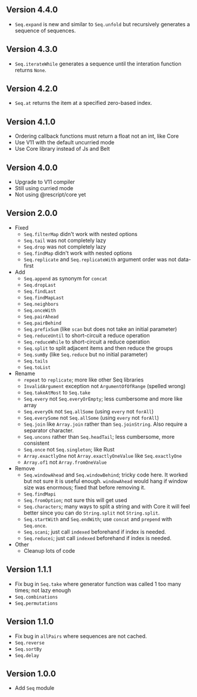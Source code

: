 ## Version 4.4.0

- `Seq.expand` is new and similar to `Seq.unfold` but recursively generates a sequence of sequences.

## Version 4.3.0

- `Seq.iterateWhile` generates a sequence until the interation function returns `None`.

## Version 4.2.0

- `Seq.at` returns the item at a specified zero-based index.

## Version 4.1.0

- Ordering callback functions must return a float not an int, like Core
- Use V11 with the default uncurried mode
- Use Core library instead of Js and Belt

## Version 4.0.0

- Upgrade to V11 compiler
- Still using curried mode
- Not using @rescript/core yet

## Version 2.0.0

- Fixed
  - `Seq.filterMap` didn't work with nested options
  - `Seq.tail` was not completely lazy
  - `Seq.drop` was not completely lazy
  - `Seq.findMap` didn't work with nested options
  - `Seq.replicate` and `Seq.replicateWith` argument order was not data-first
- Add
  - `Seq.append` as synonym for `concat`
  - `Seq.dropLast`
  - `Seq.findLast`
  - `Seq.findMapLast`
  - `Seq.neighbors`
  - `Seq.onceWith`
  - `Seq.pairAhead`
  - `Seq.pairBehind`
  - `Seq.prefixSum` (like `scan` but does not take an initial parameter)
  - `Seq.reduceUntil` to short-circuit a reduce operation
  - `Seq.reduceWhile` to short-circuit a reduce operation
  - `Seq.split` to split adjacent items and then reduce the groups
  - `Seq.sumBy` (like `Seq.reduce` but no initial parameter)
  - `Seq.tails`
  - `Seq.toList`
- Rename
  - `repeat` to `replicate`; more like other Seq libraries
  - `InvalidArgument` exception not `ArgumentOfOfRange` (spelled wrong)
  - `Seq.takeAtMost` to `Seq.take`
  - `Seq.every` not `Seq.everyOrEmpty`; less cumbersome and more like array
  - `Seq.everyOk` not `Seq.allSome` (using `every` not `forAll`)
  - `Seq.everySome` not `Seq.allSome` (using `every` not `forAll`)
  - `Seq.join` like `Array.join` rather than `Seq.joinString`. Also require a separator character.
  - `Seq.uncons` rather than `Seq.headTail`; less cumbersome, more consistent
  - `Seq.once` not `Seq.singleton`; like Rust
  - `Array.exactlyOne` not `Array.exactlyOneValue` like `Seq.exactlyOne`
  - `Array.of1` not `Array.fromOneValue`
- Remove
  - `Seq.windowAhead` and `Seq.windowBehind`; tricky code here. It worked but not sure it is useful enough. `windowAhead` would hang if window size was enormous; fixed that before removing it.
  - `Seq.findMapi`
  - `Seq.fromOption`; not sure this will get used
  - `Seq.characters`; many ways to split a string and with Core it will feel better since you can do `String.split` not `String.split`.
  - `Seq.startWith` and `Seq.endWith`; use `concat` and `prepend` with `Seq.once`.
  - `Seq.scani`; just call `indexed` beforehand if index is needed.
  - `Seq.reducei`; just call `indexed` beforehand if index is needed.
- Other
  - Cleanup lots of code

## Version 1.1.1

- Fix bug in `Seq.take` where generator function was called 1 too many times; not lazy enough
- `Seq.combinations`
- `Seq.permutations`

## Version 1.1.0

- Fix bug in `allPairs` where sequences are not cached.
- `Seq.reverse`
- `Seq.sortBy`
- `Seq.delay`

## Version 1.0.0

- Add `Seq` module
